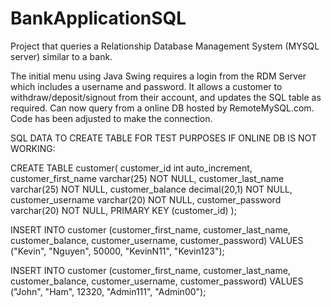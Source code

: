 # BankApplicationSQL

Project that queries a Relationship Database Management System (MYSQL server) similar to a bank.

The initial menu using Java Swing requires a login from the RDM Server which includes a username and password. 
It allows a customer to withdraw/deposit/signout from their account, and updates the SQL table as required.
Can now query from a online DB hosted by RemoteMySQL.com. Code has been adjusted to make the connection.


SQL DATA TO CREATE TABLE FOR TEST PURPOSES IF ONLINE DB IS NOT WORKING:


CREATE TABLE customer(
customer_id int auto_increment,
customer_first_name varchar(25) NOT NULL,
customer_last_name varchar(25) NOT NULL,
customer_balance decimal(20,1) NOT NULL,
customer_username varchar(20) NOT NULL,
customer_password varchar(20) NOT NULL,
PRIMARY KEY (customer_id)
);

INSERT INTO customer (customer_first_name, customer_last_name, customer_balance, customer_username, customer_password) VALUES ("Kevin", "Nguyen", 50000, "KevinN11", "Kevin123");

INSERT INTO customer (customer_first_name, customer_last_name, customer_balance, customer_username, customer_password) VALUES ("John", "Ham", 12320, "Admin111", "Admin00");

